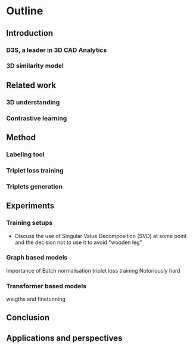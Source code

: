 # Outline

## Introduction

### D3S, a leader in 3D CAD Analytics

### 3D similarity model

## Related work

### 3D understanding

### Contrastive learning

## Method

### Labeling tool

### Triplet loss training

### Triplets generation

## Experiments

### Training setups

- Discuss the use of Singular Value Decomposition (SVD) at some point and the decision not to use it to avoid "wooden leg"

### Graph based models

Importance of Batch normalisation
triplet loss training Notoriously hard

### Transformer based models

weigths and finetunning

## Conclusion

## Applications and perspectives
